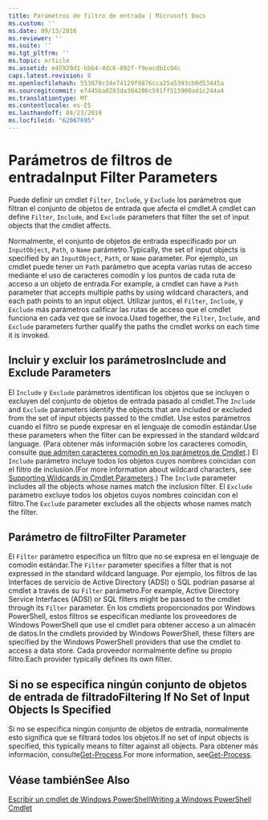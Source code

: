 ```yaml
---
title: Parámetros de filtro de entrada | Microsoft Docs
ms.custom: ''
ms.date: 09/13/2016
ms.reviewer: ''
ms.suite: ''
ms.tgt_pltfrm: ''
ms.topic: article
ms.assetid: e45929d1-bbb4-4dc6-892f-f9eacdb1c84c
caps.latest.revision: 8
ms.openlocfilehash: 553878c34e74129f9876cca25a5393cb0d53445a
ms.sourcegitcommit: e7445ba8203da304286c591ff513900ad1c244a4
ms.translationtype: MT
ms.contentlocale: es-ES
ms.lasthandoff: 04/23/2019
ms.locfileid: "62067695"
---
```

# <a name="input-filter-parameters"></a><span data-ttu-id="4c05b-102">Parámetros de filtros de entrada</span><span class="sxs-lookup"><span data-stu-id="4c05b-102">Input Filter Parameters</span></span>

<span data-ttu-id="4c05b-103">Puede definir un cmdlet `Filter`, `Include`, y `Exclude` los parámetros que filtran el conjunto de objetos de entrada que afecta el cmdlet.</span><span class="sxs-lookup"><span data-stu-id="4c05b-103">A cmdlet can define `Filter`, `Include`, and `Exclude` parameters that filter the set of input objects that the cmdlet affects.</span></span>

<span data-ttu-id="4c05b-104">Normalmente, el conjunto de objetos de entrada especificado por un `InputObject`, `Path`, o `Name` parámetro.</span><span class="sxs-lookup"><span data-stu-id="4c05b-104">Typically, the set of input objects is specified by an `InputObject`, `Path`, or `Name` parameter.</span></span> <span data-ttu-id="4c05b-105">Por ejemplo, un cmdlet puede tener un `Path` parámetro que acepta varias rutas de acceso mediante el uso de caracteres comodín y los puntos de cada ruta de acceso a un objeto de entrada.</span><span class="sxs-lookup"><span data-stu-id="4c05b-105">For example, a cmdlet can have a `Path` parameter that accepts multiple paths by using wildcard characters, and each path points to an input object.</span></span> <span data-ttu-id="4c05b-106">Utilizar juntos, el `Filter`, `Include`, y `Exclude` más parámetros calificar las rutas de acceso que el cmdlet funciona en cada vez que se invoca.</span><span class="sxs-lookup"><span data-stu-id="4c05b-106">Used together, the `Filter`, `Include`, and `Exclude` parameters further qualify the paths the cmdlet works on each time it is invoked.</span></span>

## <a name="include-and-exclude-parameters"></a><span data-ttu-id="4c05b-107">Incluir y excluir los parámetros</span><span class="sxs-lookup"><span data-stu-id="4c05b-107">Include and Exclude Parameters</span></span>

<span data-ttu-id="4c05b-108">El `Include` y `Exclude` parámetros identifican los objetos que se incluyen o excluyen del conjunto de objetos de entrada pasado al cmdlet.</span><span class="sxs-lookup"><span data-stu-id="4c05b-108">The `Include` and `Exclude` parameters identify the objects that are included or excluded from the set of input objects passed to the cmdlet.</span></span> <span data-ttu-id="4c05b-109">Use estos parámetros cuando el filtro se puede expresar en el lenguaje de comodín estándar.</span><span class="sxs-lookup"><span data-stu-id="4c05b-109">Use these parameters when the filter can be expressed in the standard wildcard language.</span></span> <span data-ttu-id="4c05b-110">(Para obtener más información sobre los caracteres comodín, consulte [que admiten caracteres comodín en los parámetros de Cmdlet](./supporting-wildcard-characters-in-cmdlet-parameters.md).) El `Include` parámetro incluye todos los objetos cuyos nombres coincidan con el filtro de inclusión.</span><span class="sxs-lookup"><span data-stu-id="4c05b-110">(For more information about wildcard characters, see [Supporting Wildcards in Cmdlet Parameters](./supporting-wildcard-characters-in-cmdlet-parameters.md).) The `Include` parameter includes all the objects whose names match the inclusion filter.</span></span> <span data-ttu-id="4c05b-111">El `Exclude` parámetro excluye todos los objetos cuyos nombres coincidan con el filtro.</span><span class="sxs-lookup"><span data-stu-id="4c05b-111">The `Exclude` parameter excludes all the objects whose names match the filter.</span></span>

## <a name="filter-parameter"></a><span data-ttu-id="4c05b-112">Parámetro de filtro</span><span class="sxs-lookup"><span data-stu-id="4c05b-112">Filter Parameter</span></span>

<span data-ttu-id="4c05b-113">El `Filter` parámetro especifica un filtro que no se expresa en el lenguaje de comodín estándar.</span><span class="sxs-lookup"><span data-stu-id="4c05b-113">The `Filter` parameter specifies a filter that is not expressed in the standard wildcard language.</span></span> <span data-ttu-id="4c05b-114">Por ejemplo, los filtros de las Interfaces de servicio de Active Directory (ADSI) o SQL podrían pasarse al cmdlet a través de su `Filter` parámetro.</span><span class="sxs-lookup"><span data-stu-id="4c05b-114">For example, Active Directory Service Interfaces (ADSI) or SQL filters might be passed to the cmdlet through its `Filter` parameter.</span></span> <span data-ttu-id="4c05b-115">En los cmdlets proporcionados por Windows PowerShell, estos filtros se especifican mediante los proveedores de Windows PowerShell que use el cmdlet para obtener acceso a un almacén de datos.</span><span class="sxs-lookup"><span data-stu-id="4c05b-115">In the cmdlets provided by Windows PowerShell, these filters are specified by the Windows PowerShell providers that use the cmdlet to access a data store.</span></span> <span data-ttu-id="4c05b-116">Cada proveedor normalmente define su propio filtro.</span><span class="sxs-lookup"><span data-stu-id="4c05b-116">Each provider typically defines its own filter.</span></span>

## <a name="filtering-if-no-set-of-input-objects-is-specified"></a><span data-ttu-id="4c05b-117">Si no se especifica ningún conjunto de objetos de entrada de filtrado</span><span class="sxs-lookup"><span data-stu-id="4c05b-117">Filtering If No Set of Input Objects Is Specified</span></span>

<span data-ttu-id="4c05b-118">Si no se especifica ningún conjunto de objetos de entrada, normalmente esto significa que se filtrará todos los objetos.</span><span class="sxs-lookup"><span data-stu-id="4c05b-118">If no set of input objects is specified, this typically means to filter against all objects.</span></span> <span data-ttu-id="4c05b-119">Para obtener más información, consulte[Get-Process](/powershell/module/Microsoft.PowerShell.Management/Get-Process).</span><span class="sxs-lookup"><span data-stu-id="4c05b-119">For more information, see[Get-Process](/powershell/module/Microsoft.PowerShell.Management/Get-Process).</span></span>

## <a name="see-also"></a><span data-ttu-id="4c05b-120">Véase también</span><span class="sxs-lookup"><span data-stu-id="4c05b-120">See Also</span></span>

[<span data-ttu-id="4c05b-121">Escribir un cmdlet de Windows PowerShell</span><span class="sxs-lookup"><span data-stu-id="4c05b-121">Writing a Windows PowerShell Cmdlet</span></span>](./writing-a-windows-powershell-cmdlet.md)